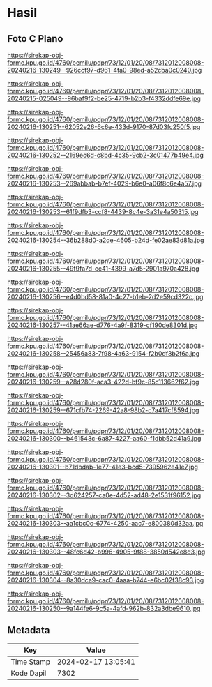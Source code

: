 # Hasil

## Foto C Plano

https://sirekap-obj-formc.kpu.go.id/4760/pemilu/pdpr/73/12/01/20/08/7312012008008-20240216-130249--926ccf97-d961-4fa0-98ed-a52cba0c0240.jpg

https://sirekap-obj-formc.kpu.go.id/4760/pemilu/pdpr/73/12/01/20/08/7312012008008-20240215-025049--96baf9f2-be25-4719-b2b3-f4332ddfe69e.jpg

https://sirekap-obj-formc.kpu.go.id/4760/pemilu/pdpr/73/12/01/20/08/7312012008008-20240216-130251--62052e26-6c6e-433d-9170-87d03fc250f5.jpg

https://sirekap-obj-formc.kpu.go.id/4760/pemilu/pdpr/73/12/01/20/08/7312012008008-20240216-130252--2169ec6d-c8bd-4c35-9cb2-3c01477b49e4.jpg

https://sirekap-obj-formc.kpu.go.id/4760/pemilu/pdpr/73/12/01/20/08/7312012008008-20240216-130253--269abbab-b7ef-4029-b6e0-a06f8c6e4a57.jpg

https://sirekap-obj-formc.kpu.go.id/4760/pemilu/pdpr/73/12/01/20/08/7312012008008-20240216-130253--61f9dfb3-ccf8-4439-8c4e-3a31e4a50315.jpg

https://sirekap-obj-formc.kpu.go.id/4760/pemilu/pdpr/73/12/01/20/08/7312012008008-20240216-130254--36b288d0-a2de-4605-b24d-fe02ae83d81a.jpg

https://sirekap-obj-formc.kpu.go.id/4760/pemilu/pdpr/73/12/01/20/08/7312012008008-20240216-130255--49f9fa7d-cc41-4399-a7d5-2901a970a428.jpg

https://sirekap-obj-formc.kpu.go.id/4760/pemilu/pdpr/73/12/01/20/08/7312012008008-20240216-130256--e4d0bd58-81a0-4c27-b1eb-2d2e59cd322c.jpg

https://sirekap-obj-formc.kpu.go.id/4760/pemilu/pdpr/73/12/01/20/08/7312012008008-20240216-130257--41ae66ae-d776-4a9f-8319-cf190de8301d.jpg

https://sirekap-obj-formc.kpu.go.id/4760/pemilu/pdpr/73/12/01/20/08/7312012008008-20240216-130258--25456a83-7f98-4a63-9154-f2b0df3b2f6a.jpg

https://sirekap-obj-formc.kpu.go.id/4760/pemilu/pdpr/73/12/01/20/08/7312012008008-20240216-130259--a28d280f-aca3-422d-bf9c-85c113662f62.jpg

https://sirekap-obj-formc.kpu.go.id/4760/pemilu/pdpr/73/12/01/20/08/7312012008008-20240216-130259--671cfb74-2269-42a8-98b2-c7a417cf8594.jpg

https://sirekap-obj-formc.kpu.go.id/4760/pemilu/pdpr/73/12/01/20/08/7312012008008-20240216-130300--b461543c-6a87-4227-aa60-f1dbb52d41a9.jpg

https://sirekap-obj-formc.kpu.go.id/4760/pemilu/pdpr/73/12/01/20/08/7312012008008-20240216-130301--b71dbdab-1e77-41e3-bcd5-7395962e41e7.jpg

https://sirekap-obj-formc.kpu.go.id/4760/pemilu/pdpr/73/12/01/20/08/7312012008008-20240216-130302--3d624257-ca0e-4d52-ad48-2e1531f96152.jpg

https://sirekap-obj-formc.kpu.go.id/4760/pemilu/pdpr/73/12/01/20/08/7312012008008-20240216-130303--aa1cbc0c-6774-4250-aac7-e800380d32aa.jpg

https://sirekap-obj-formc.kpu.go.id/4760/pemilu/pdpr/73/12/01/20/08/7312012008008-20240216-130303--48fc6d42-b996-4905-9f88-3850d542e8d3.jpg

https://sirekap-obj-formc.kpu.go.id/4760/pemilu/pdpr/73/12/01/20/08/7312012008008-20240216-130304--8a30dca9-cac0-4aaa-b744-e6bc02f38c93.jpg

https://sirekap-obj-formc.kpu.go.id/4760/pemilu/pdpr/73/12/01/20/08/7312012008008-20240216-130250--9a144fe6-9c5a-4afd-962b-832a3dbe9610.jpg


## Metadata

| Key        | Value               |
| ---------- | ------------------- |
| Time Stamp | 2024-02-17 13:05:41 |
| Kode Dapil | 7302                |



